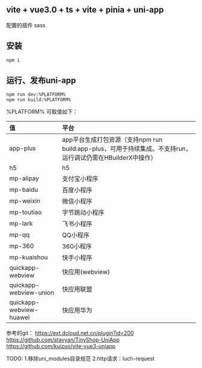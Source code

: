 

## vite + vue3.0 + ts + vite + pinia + uni-app

配置的插件
sass

## 安装

```sh
npm i
```

## 运行、发布uni-app

```
npm run dev:%PLATFORM%
npm run build:%PLATFORM%
```

%PLATFORM% 可取值如下：

| 值                      | 平台                                                         |
| :---------------------- | :----------------------------------------------------------- |
| app-plus                | app平台生成打包资源（支持npm run build:app-plus，可用于持续集成。不支持run，运行调试仍需在HBuilderX中操作） |
| h5                      | h5                                                           |
| mp-alipay               | 支付宝小程序                                                 |
| mp-baidu                | 百度小程序                                                   |
| mp-weixin               | 微信小程序                                                   |
| mp-toutiao              | 字节跳动小程序                                               |
| mp-lark                 | 飞书小程序                                                   |
| mp-qq                   | QQ小程序                                                     |
| mp-360                  | 360小程序                                                    |
| mp-kuaishou             | 快手小程序                                                   |
| quickapp-webview        | 快应用(webview)                                              |
| quickapp-webview-union  | 快应用联盟                                                   |
| quickapp-webview-huawei | 快应用华为                                                   |


参考的git：
https://ext.dcloud.net.cn/plugin?id=200
https://github.com/stavyan/TinyShop-UniApp
https://github.com/kuizuo/vite-vue3-uniapp

TODO:
1.移除uni_modules目录规范 
2.http请求：luch-request
